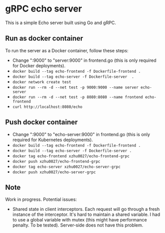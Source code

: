 # gRPC echo server

This is a simple Echo server built using Go and gRPC.

## Run as docker container 
To run the server as a Docker container, follow these steps:
- Change ":9000" to "server:9000" in frontend.go (this is only required for Docker deployments).
- `docker build --tag echo-frontend -f Dockerfile-frontend .`
- `docker build --tag echo-server -f Dockerfile-server  .`
- `docker network create test`
- `docker run --rm -d --net test -p 9000:9000 --name server echo-server`
- `docker run --rm -d --net test -p 8080:8080 --name frontend echo-frontend`
- `curl http://localhost:8080/echo`

## Push docker container
- Change ":9000" to "echo-server:9000" in frontend.go (this is only required for Kubernetes deployments).
- `docker build --tag echo-frontend -f Dockerfile-frontend .`
- `docker build --tag echo-server -f Dockerfile-server .`
- `docker tag echo-frontend xzhu0027/echo-frontend-grpc`
- `docker push xzhu0027/echo-frontend-grpc`
- `docker tag echo-server xzhu0027/echo-server-grpc`
- `docker push xzhu0027/echo-server-grpc`

## Note
Work in progress. Potential issues:
- Shared state in client interceptors. Each request will go through a fresh instance of the interceptor. It's hard to maintain a shared variable. I had to use a global variable with mutex (this might have performance penalty. To be tested). Server-side does not have this problem.